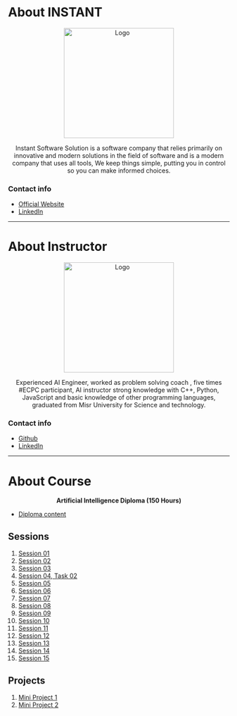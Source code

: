 # About INSTANT

<p align='center'>
    <img style="width:250px; height:250px;" src="https://bit.ly/3vR57Zl" alt="Logo"/>
</p>

<p align='center'>
    Instant Software Solution is a software company that relies primarily on innovative and modern solutions in the field of software and is a modern company that uses all tools, We keep things simple, putting you in control so you can make informed choices.
</p>

### Contact info
* [Official Website](https://www.instant-ss.com/)
* [LinkedIn](https://www.linkedin.com/company/instantsoftwaresolution/)

___

# About Instructor

<p align='center'> 
    <img style="width:250px; height:250px;" src="https://bit.ly/3voZzF5" alt="Logo"/>
</p>

<p align='center'> 
    Experienced AI Engineer, worked as problem solving coach , five times #ECPC participant, AI instructor strong knowledge with C++, Python, JavaScript and basic knowledge of other programming languages, graduated from Misr University for Science and technology.
</p>

### Contact info
* [Github](https://github.com/ahmedtronic)
* [LinkedIn](https://www.linkedin.com/in/ahmedtronic/)

___

# About Course

<p align='center'>
    <b>Artificial Intelligence Diploma (150 Hours)</b>
</p>

* [Diploma content](https://bit.ly/3dpOT3j)

## Sessions
01. [Session 01](https://github.com/AhmedUKamel/INSTANT-AI/tree/main/Session%2001)
02. [Session 02](https://github.com/AhmedUKamel/INSTANT-AI/tree/main/Session%2002)
03. [Session 03](https://github.com/AhmedUKamel/INSTANT-AI/tree/main/Session%2003)
04. [Session 04, Task 02](https://github.com/AhmedUKamel/INSTANT-AI/tree/main/Session%2004)
05. [Session 05](https://github.com/AhmedUKamel/INSTANT-AI/tree/main/Session%2005)
06. [Session 06](https://github.com/AhmedUKamel/INSTANT-AI/tree/main/Session%2006)
07. [Session 07](https://github.com/AhmedUKamel/INSTANT-AI/tree/main/Session%2007)
08. [Session 08](https://github.com/AhmedUKamel/INSTANT-AI/tree/main/Session%2008)
09. [Session 09](https://github.com/AhmedUKamel/INSTANT-AI/tree/main/Session%2009)
10. [Session 10](https://github.com/AhmedUKamel/INSTANT-AI/tree/main/Session%2010)
11. [Session 11](https://github.com/AhmedUKamel/INSTANT-AI/tree/main/Session%2011)
12. [Session 12](https://github.com/AhmedUKamel/INSTANT-AI/tree/main/Session%2012)
13. [Session 13](https://github.com/AhmedUKamel/INSTANT-AI/tree/main/Session%2013)
14. [Session 14](https://github.com/AhmedUKamel/INSTANT-AI/tree/main/Session%2014)
15. [Session 15](https://github.com/AhmedUKamel/INSTANT-AI/tree/main/Session%2015)

## Projects
1. [Mini Project 1](https://github.com/AhmedUKamel/INSTANT-AI/tree/main/Mini%20Project%201)
2. [Mini Project 2](https://github.com/AhmedUKamel/INSTANT-AI/tree/main/Mini%20Project%202)